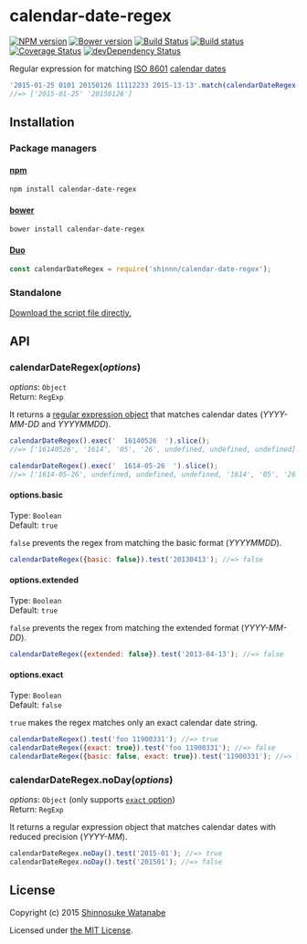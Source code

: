 # calendar-date-regex

[![NPM version](https://img.shields.io/npm/v/calendar-date-regex.svg)](https://www.npmjs.com/package/calendar-date-regex)
[![Bower version](https://img.shields.io/bower/v/calendar-date-regex.svg)](https://github.com/shinnn/calendar-date-regex/releases)
[![Build Status](https://travis-ci.org/shinnn/calendar-date-regex.svg?branch=master)](https://travis-ci.org/shinnn/calendar-date-regex)
[![Build status](https://ci.appveyor.com/api/projects/status/x219btyw95owohiw?svg=true)](https://ci.appveyor.com/project/ShinnosukeWatanabe/calendar-date-regex)
[![Coverage Status](https://img.shields.io/coveralls/shinnn/calendar-date-regex.svg)](https://coveralls.io/r/shinnn/calendar-date-regex)
[![devDependency Status](https://david-dm.org/shinnn/calendar-date-regex/dev-status.svg)](https://david-dm.org/shinnn/calendar-date-regex#info=devDependencies)

Regular expression for matching [ISO 8601](http://www.iso.org/iso/iso8601) [calendar dates](https://en.wikipedia.org/wiki/ISO_8601#Calendar_dates)

```javascript
'2015-01-25 0101 20150126 11112233 2015-13-13'.match(calendarDateRegex());
//=> ['2015-01-25' '20150126']
```

## Installation

### Package managers

#### [npm](https://www.npmjs.com/)

```sh
npm install calendar-date-regex
```

#### [bower](http://bower.io/)

```sh
bower install calendar-date-regex
```

#### [Duo](http://duojs.org/)

```javascript
const calendarDateRegex = require('shinnn/calendar-date-regex');
```

### Standalone

[Download the script file directly.](https://raw.githubusercontent.com/shinnn/calendar-date-regex/master/browser.js)

## API

### calendarDateRegex(*options*)

*options*: `Object`  
Return: `RegExp`

It returns a [regular expression object](http://www.ecma-international.org/ecma-262/5.1/#sec-15.10) that matches calendar dates (*YYYY-MM-DD* and *YYYYMMDD*).

```javascript
calendarDateRegex().exec('  16140526  ').slice();
//=> ['16140526', '1614', '05', '26', undefined, undefined, undefined]

calendarDateRegex().exec('  1614-05-26  ').slice();
//=> ['1614-05-26', undefined, undefined, undefined, '1614', '05', '26']
```

#### options.basic

Type: `Boolean`  
Default: `true`

`false` prevents the regex from matching the basic format (*YYYYMMDD*).

```javascript
calendarDateRegex({basic: false}).test('20130413'); //=> false
```

#### options.extended

Type: `Boolean`  
Default: `true`

`false` prevents the regex from matching the extended format (*YYYY-MM-DD*).

```javascript
calendarDateRegex({extended: false}).test('2013-04-13'); //=> false
```

#### options.exact

Type: `Boolean`  
Default: `false`

`true` makes the regex matches only an exact calendar date string.

```javascript
calendarDateRegex().test('foo 11900331'); //=> true
calendarDateRegex({exact: true}).test('foo 11900331'); //=> false
calendarDateRegex({basic: false, exact: true}).test('11900331'); //=> false
```

### calendarDateRegex.noDay(*options*)

*options*: `Object` (only supports [`exact` option](#optionsexact))  
Return: `RegExp`

It returns a regular expression object that matches calendar dates with reduced precision (*YYYY-MM*).

```javascript
calendarDateRegex.noDay().test('2015-01'); //=> true
calendarDateRegex.noDay().test('201501'); //=> false
```

## License

Copyright (c) 2015 [Shinnosuke Watanabe](https://github.com/shinnn)

Licensed under [the MIT License](./LICENSE).
